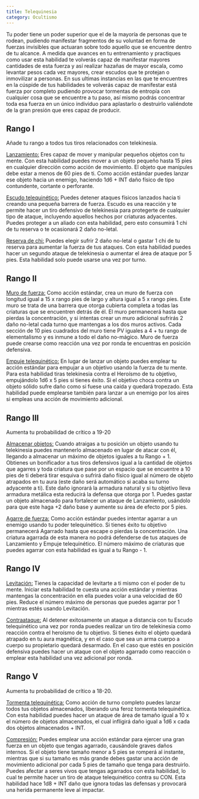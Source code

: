 ```yaml
---
title: Telequinesia
category: Ocultismo
---
```


Tu poder tiene un poder superior que el de la mayoría de personas que te rodean, pudiendo manifestar fragmentos de su voluntad en forma de fuerzas invisibles que actuaran sobre todo aquello que se encuentre dentro de tu alcance. A medida que avances en tu entrenamiento y practiques como usar esta habilidad te volverás capaz de manifestar mayores cantidades de esta fuerza y así realizar hazañas de mayor escala, como levantar pesos cada vez mayores, crear escudos que te protejan o inmovilizar a personas. En sus ultimas instancias en las que te encuentres en la cúspide de tus habilidades te volverás capaz de manifestar está fuerza por completo pudiendo provocar tormentas de entropía con cualquier cosa que se encuentre a tu paso, así mismo podrás concentrar toda esa fuerza en un único individuo para aplastarlo o destruirlo valiéndote de la gran presión que eres capaz de producir.

## Rango I

Añade tu rango a todos tus tiros relacionados con telekinesia.

<u>Lanzamiento:</u> Eres capaz de mover y manipular pequeños objetos con tu mente. Con esta habilidad puedes mover a un objeto pequeño hasta 15 pies en cualquier dirección como acción de movimiento. El objeto que manipules debe estar a menos de 60 pies de ti. Como acción estándar puedes lanzar ese objeto hacia un enemigo, haciendo 1d6 + INT daño físico de tipo contundente, cortante o perforante. 

<u>Escudo telequinético:</u> Puedes detener ataques físicos lanzados hacia ti creando una pequeña barrera de fuerza. Escudo es una reacción y te permite hacer un tiro defensivo de telekinesia para protegerte de cualquier tipo de ataque, incluyendo aquellos hechos por criaturas adyacentes. Puedes proteger a un aliado con esta habilidad, pero esto consumirá 1 chi de tu reserva o te ocasionará 2 daño no-letal.

<u>Reserva de chi:</u>  Puedes elegir sufrir 2 daño no-letal o gastar 1 chi de tu reserva para aumentar la fuerza de tus ataques. Con esta habilidad puedes hacer un segundo ataque de telekinesia o aumentar el área de ataque por 5 pies. Esta habilidad solo puede usarse una vez por turno.

## Rango II

<u>Muro de fuerza:</u> Como acción estándar, crea un muro de fuerza con longitud igual a 15 x rango pies de largo y altura igual a 5 x rango pies. Este muro se trata de una barrera que otorga cubierta completa a todas las criaturas que se encuentren detrás de él. El muro permanecerá hasta que pierdas la concentración, y si intentas crear un muro adicional sufrirás 2 daño no-letal cada turno que mantengas a los dos muros activos. Cada sección de 10 pies cuadrados del muro tiene PV iguales a 4 + tu rango de elementalismo y es inmune a todo el daño no-mágico. Muro de fuerza puede crearse como reacción una vez por ronda te encuentras en posición defensiva.

<u>Empuje telequinético:</u> En lugar de lanzar un objeto puedes emplear tu acción estándar para empujar a un objetivo usando la fuerza de tu mente. Para esta habilidad tiras telekinesia contra el Heroísmo de tu objetivo, empujándolo 1d6 x 5 pies si tienes éxito. Si el objetivo choca contra un objeto sólido sufre daño como si fuese una caída y quedará tropezado. Esta habilidad puede emplearse también para lanzar a un enemigo por los aires si empleas una acción de movimiento adicional.

## Rango III

Aumenta tu probabilidad de crítico a 19-20

<u>Almacenar objetos:</u> Cuando atraigas a tu posición un objeto usando tu telekinesia puedes mantenerlo almacenado en lugar de atacar con él, llegando a almacenar un máximo de objetos iguales a tu Rango + 1. Obtienes un bonificador a tus tiros defensivos igual a la cantidad de objetos que agarres y toda criatura que pase por un espacio que se encuentre a 10 pies de ti deberá tirar esquiva o sufrirá daño físico igual al número de objeto atrapados en tu aura (este daño será automático si acaba su turno adyacente a ti). Este daño ignorará la armadura natural y si tu objetivo lleva armadura metálica esta reducirá la defensa que otorga por 1. Puedes gastar un objeto almacenado para fortalecer un ataque de Lanzamiento, usándolo para que este haga +2 daño base y aumente su área de efecto por 5 pies.

<u>Agarre de fuerza:</u> Como acción estándar puedes intentar agarrar a un enemigo usando tu poder telequinético. Si tienes éxito tu objetivo permanecerá Agarrado hasta que escape o pierdas la concentración. Una criatura agarrada de esta manera no podrá defenderse de tus ataques de Lanzamiento y Empuje telequinético. El número máximo de criaturas que puedes agarrar con esta habilidad es igual a tu Rango - 1.

## Rango IV

<u>Levitación:</u> Tienes la capacidad de levitarte a ti mismo con el poder de tu mente. Iniciar esta habilidad te cuesta una acción estándar y mientras mantengas la concentración en ella puedes volar a una velocidad de 60 pies. Reduce el número máximo de personas que puedes agarrar por 1 mientras estés usando Levitación.

<u>Contraataque:</u> Al detener exitosamente un ataque a distancia con tu Escudo telequinético una vez por ronda puedes realizar un tiro de telekinesia como reacción contra el heroísmo de tu objetivo. Si tienes éxito el objeto quedará atrapado en tu aura magnética, y en el caso que sea un arma cuerpo a cuerpo su propietario quedará desarmado. En el caso que estés en posición defensiva puedes hacer un ataque con el objeto agarrado como reacción o emplear esta habilidad una vez adicional por ronda.

## Rango V

Aumenta tu probabilidad de crítico a 18-20.

<u>Tormenta telequinética:</u> Como acción de turno completo puedes lanzar todos tus objetos almacenados, liberando una feroz tormenta telequinética. Con esta habilidad puedes hacer un ataque de área de tamaño igual a 10 x el número de objetos almacenados, el cual infligirá daño igual a 1d6 x cada dos objetos almacenados + INT.

<u>Compresión:</u> Puedes emplear una acción estándar para ejercer una gran fuerza en un objeto que tengas agarrado, causándole graves daños internos. Si el objeto tiene tamaño menor a 5 pies se romperá al instante, mientras que si su tamaño es más grande debes gastar una acción de movimiento adicional por cada 5 pies de tamaño que tenga para destruirlo. Puedes afectar a seres vivos que tengas agarrados con esta habilidad, lo cual te permite hacer un tiro de ataque telequinético contra su CON. Esta habilidad hace 1d8 + INT daño que ignora todas las defensas y provocará una herida permanente leve al impactar.